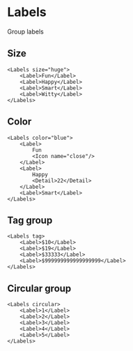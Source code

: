 # Labels
Group labels

## Size

    <Labels size="huge">
        <Label>Fun</Label>
        <Label>Happy</Label>
        <Label>Smart</Label>
        <Label>Witty</Label>
    </Labels>

## Color

    <Labels color="blue">
        <Label>
            Fun
            <Icon name="close"/>
        </Label>
        <Label>
            Happy
            <Detail>22</Detail>
        </Label>
        <Label>Smart</Label>
    </Labels>

## Tag group

    <Labels tag>
        <Label>$10</Label>
        <Label>$19</Label>
        <Label>$33333</Label>
        <Label>$999999999999999999</Label>
    </Labels>

## Circular group

    <Labels circular>
        <Label>1</Label>
        <Label>2</Label>
        <Label>3</Label>
        <Label>4</Label>
        <Label>5</Label>
    </Labels>
